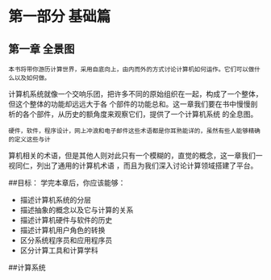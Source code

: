 第一部分 基础篇
==============

第一章 全景图
-------------

    本书将带你游历计算世界，采用自底向上，由内而外的方式讨论计算机如何运作。它们可以做什么以及如何做。
计算机系统就像一个交响乐团，把许多不同的原始组织在一起，构成了一个整体，但这个整体的功能却远远大于各
个部件的功能总和。这一章我们要在书中慢慢剖析的各个部件，从历史的额角度来观察它们，提供了一个计算机系统
的全息图。

    硬件，软件，程序设计，网上冲浪和电子邮件这些术语都是你耳熟能详的，虽然有些人能够精确的定义这些与计
算机相关的术语，但是其他人则对此只有一个模糊的，直觉的概念，这一章我们一视同仁，列出了通用的计算机术语
，而且为我们深入讨论计算领域搭建了平台。

##目标：
学完本章后，你应该能够：
* 描述计算机系统的分层
* 描述抽象的概念以及它与计算的关系
* 描述计算机硬件与软件的历史
* 描述计算机用户角色的转换
* 区分系统程序员和应用程序员
* 区分计算工具和计算学科

##计算系统




























